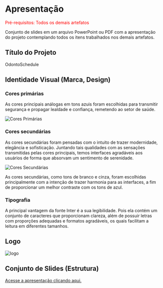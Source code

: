 # Apresentação

<span style="color:red">Pré-requisitos: Todos os demais artefatos</span>

Conjunto de slides em um arquivo PowerPoint ou PDF com a apresentação do projeto contemplando todos os itens trabalhados nos demais artefatos.

## Título do Projeto

OdontoSchedule

## Identidade Visual (Marca, Design)

### Cores primárias

As cores principais análogas em tons azuis foram escolhidas para transmitir segurança e propagar lealdade e confiança, remetendo ao setor de saúde.

![Cores Primárias](https://github.com/ICEI-PUC-Minas-PMV-ADS/pmv-ads-2024-1-e2-proj-int-t5-odontoschedule/assets/57874746/395192c5-e0c1-4fc6-8eb5-86a49eb32ac5)

### Cores secundárias

As cores secundárias foram pensadas com o intuito de trazer modernidade, elegância e sofisticação. Juntando tais qualidades com as sensações transmitidas pelas cores principais, temos interfaces agradáveis aos usuários de forma que absorvam um sentimento de serenidade.

![Cores Secundárias](https://github.com/ICEI-PUC-Minas-PMV-ADS/pmv-ads-2024-1-e2-proj-int-t5-odontoschedule/assets/57874746/d671e340-49d6-4454-a20a-8ff4acb4f69c)

As cores secundárias, como tons de branco e cinza, foram escolhidas principalmente com a intenção de trazer harmonia para as interfaces, a fim de proporcionar um melhor contraste com os tons de azul.

### Tipografia

A principal vantagem da fonte Inter é a sua legibilidade. Pois ela contém um conjunto de caracteres que proporcionam clareza, além de possuir letras com proporções adequadas e formatos agradáveis, os quais facilitam a leitura em diferentes tamanhos.

## Logo

![logo](https://github.com/ICEI-PUC-Minas-PMV-ADS/pmv-ads-2024-1-e2-proj-int-t5-odontoschedule/assets/57874746/fc03ba55-7fbd-43a4-8f10-b9ba1f999b62)

## Conjunto de Slides (Estrutura)

[Acesse a apresentação clicando aqui.](../presentation/Apresentação.pdf)